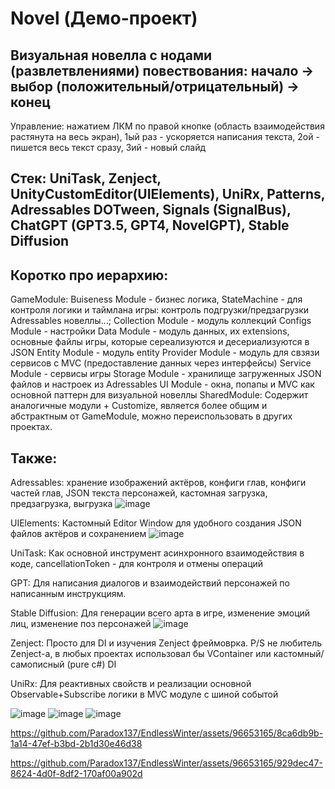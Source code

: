 # Novel (Демо-проект)

## Визуальная новелла с нодами (развлетвлениями) повествования: начало -> выбор (положительный/отрицательный) -> конец
Управление: нажатием ЛКМ по правой кнопке (область взаимодействия растянута на весь экран), 1ый раз - ускоряется написания текста, 2ой - пишется весь текст сразу, 3ий - новый слайд

## Стек: UniTask, Zenject, UnityCustomEditor(UIElements), UniRx, Patterns, Adressables DOTween, Signals (SignalBus), ChatGPT (GPT3.5, GPT4, NovelGPT), Stable Diffusion

## Коротко про иерархию: 
GameModule:
    Buiseness Module - бизнес логика, StateMachine - для контроля логики и таймлана игры: контроль подгрузки/предзагрузки Adressables новеллы...;
    Collection Module - модуль коллекций
    Configs Module - настройки
    Data Module - модуль данных, их extensions, основные файлы игры, которые сереализуются и десериализуются в JSON 
    Entity Module - модуль entity
    Provider Module - модуль для свзязи сервисов с MVC (предоставление данных через интерфейсы)
    Service Module - сервисы игры
    Storage Module - хранилище загруженных JSON файлов и настроек из Adressables
    UI Module - окна, попапы и MVC как основной паттерн для визуальной новеллы
SharedModule:
    Содержит аналогичные модули + Customize, является более общим и абстрактным от GameModule, можно переиспользовать в других проектах.

## Также:
Adressables: хранение изображений актёров, конфиги глав, конфиги частей глав, JSON текста персонажей, кастомная загрузка, предзагрузка, выгрузка
![image](https://github.com/Paradox137/EndlessWinter/assets/96653165/f5059186-cde4-49ba-958a-16dcd94dff9c)

UIElements: Кастомный Editor Window для удобного создания JSON файлов актёров и сохранением
![image](https://github.com/Paradox137/EndlessWinter/assets/96653165/44f323fd-6e49-456b-a7db-a2c27dc23b61)

UniTask: Как основной инструмент асинхронного взаимодействия в коде, cancellationToken - для контроля и отмены операций

GPT: Для написания диалогов и взаимодействий персонажей по написанным инструкциям.

Stable Diffusion: Для генерации всего арта в игре, изменение эмоций лиц, изменение поз персонажей
![image](https://github.com/Paradox137/EndlessWinter/assets/96653165/22b44133-7676-4660-9bd0-61a0ae3c4d30)

Zenject: Просто для DI и изучения Zenject фреймоврка. P/S не любитель Zenject-a, в любых проектах использовал бы VContainer или кастомный/самописный (pure c#) DI

UniRx: Для реактивных свойств и реализации основной Observable+Subscribe логики в MVC модуле с шиной событой






![image](https://github.com/Paradox137/EndlessWinter/assets/96653165/fcdcacc2-0dd7-4ae4-b015-f75c8f42b9ac)
![image](https://github.com/Paradox137/EndlessWinter/assets/96653165/be2bc18e-4fde-4672-89d3-ef4593686366)
![image](https://github.com/Paradox137/EndlessWinter/assets/96653165/ceb832eb-fbb0-4a48-af5e-3fa2c72459e9)



https://github.com/Paradox137/EndlessWinter/assets/96653165/8ca6db9b-1a14-47ef-b3bd-2b1d30e46d38

https://github.com/Paradox137/EndlessWinter/assets/96653165/929dec47-8624-4d0f-8df2-170af00a902d

